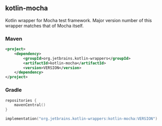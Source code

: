 ## kotlin-mocha

Kotlin wrapper for Mocha test framework. Major version number of this wrapper matches that of Mocha itself.

### Maven

```xml
<project>
    <dependency>
        <groupId>org.jetbrains.kotlin-wrappers</groupId>
        <artifactId>kotlin-mocha</artifactId>
        <version>VERSION</version>
    </dependency>
</project>
```

### Gradle

```kotlin
repositories {
    mavenCentral()
}

implementation("org.jetbrains.kotlin-wrappers:kotlin-mocha:VERSION")
```
